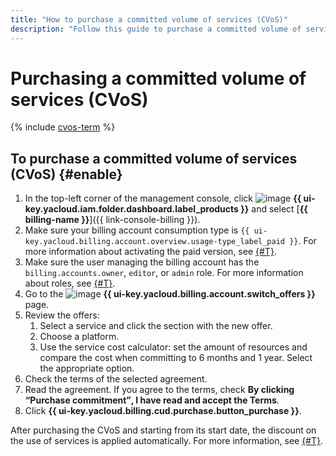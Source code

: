 ```yaml
---
title: "How to purchase a committed volume of services (CVoS)"
description: "Follow this guide to purchase a committed volume of services (CVoS)."
---
```


# Purchasing a committed volume of services (CVoS)

{% include [cvos-term](../_includes/cvos-term.md) %}

## To purchase a committed volume of services (CVoS) {#enable}

1. In the top-left corner of the management console, click ![image](../../_assets/main-menu.svg) **{{ ui-key.yacloud.iam.folder.dashboard.label_products }}** and select [**{{ billing-name }}**]({{ link-console-billing }}).
1. Make sure your billing account consumption type is `{{ ui-key.yacloud.billing.account.overview.usage-type_label_paid }}`. For more information about activating the paid version, see [{#T}](activate-commercial.md).
1. Make sure the user managing the billing account has the `billing.accounts.owner`, `editor`, or `admin` role. For more information about roles, see [{#T}](../security/index.md).
1. Go to the ![image](../../_assets/billing/sack.svg) **{{ ui-key.yacloud.billing.account.switch_offers }}** page.
1. Review the offers:
   1. Select a service and click the section with the new offer.
   1. Choose a platform.
   1. Use the service cost calculator: set the amount of resources and compare the cost when committing to 6 months and 1 year. Select the appropriate option.
1. Check the terms of the selected agreement.
1. Read the agreement. If you agree to the terms, check **By clicking <q>Purchase commitment</q>, I have read and accept the Terms**.
1. Click **{{ ui-key.yacloud.billing.cud.purchase.button_purchase }}**.

After purchasing the CVoS and starting from its start date, the discount on the use of services is applied automatically. For more information, see [{#T}](../concepts/cvos.md).
